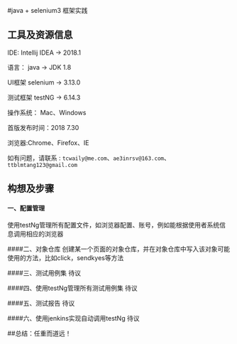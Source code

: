 #java + selenium3 框架实践

## 工具及资源信息
IDE: Intellij IDEA -> 2018.1

语言： java -> JDK 1.8

UI框架 selenium -> 3.13.0

测试框架 testNG -> 6.14.3

操作系统： Mac、Windows

首版发布时间：2018 7.30

浏览器:Chrome、Firefox、IE

如有问题，请联系 : `tcwaily@me.com`、`ae3inrsv@163.com`、`ttblmtang123@gmail.com`


## 构想及步骤
#### 一、配置管理
使用testNg管理所有配置文件，如浏览器配置、账号，例如能根据使用者系统信息调用相应的浏览器

####二、对象仓库
创建某一个页面的对象仓库，并在对象仓库中写入该对象可能使用的方法，比如click，sendkyes等方法

####三、测试用例集
待议

####四、使用testNg管理所有测试用例集
待议

####五、测试报告
待议

####六、使用jenkins实现自动调用testNg
待议

##总结：任重而道远！
